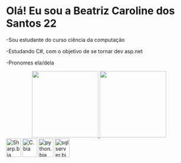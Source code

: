 # Olá! Eu sou a Beatriz Caroline dos Santos 22 
-Sou estudante do curso ciência da computação

-Estudando C#, com o objetivo de se tornar  dev asp.net

-Pronomes ela/dela
<div align="center">
  <a href="https://github.com/Beatrizcsantos22">
    <img height="180em" src="https://github-readme-stats.vercel.app/api?username=Beatrizcsantos22&show_icons=true&theme=cobalt&include_all_commits=false&count_private=false"/>
    <img height="180em" src="https://github-readme-stats.vercel.app/api/top-langs/?username=Beatrizcsantos22&layout=compact&langs_count=7&theme=cobalt"/>
  </a>
</div>

<div style="display: inline-block">
  <img align="center" alt="Sharp.bia" height="50" width="40" src="https://devicon-website.vercel.app/api/csharp/original.svg">
  <img align="center" alt="C.bia" height="50" width="40" src="https://devicon-website.vercel.app/api/c/original.svg">
  <img align="center" alt="python.bia" height="50" width="40" src="https://devicon-website.vercel.app/api/python/original.svg">
  <img align="center" alt="sqlserver.bia" height="50" width="40" src="https://devicon-website.vercel.app/api/microsoftsqlserver/plain.svg?cor=#FFFFFF">
</div>


            
          











